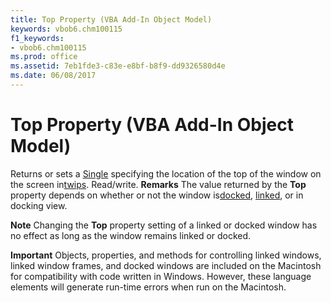 ```yaml
---
title: Top Property (VBA Add-In Object Model)
keywords: vbob6.chm100115
f1_keywords:
- vbob6.chm100115
ms.prod: office
ms.assetid: 7eb1fde3-c83e-e8bf-b8f9-dd9326580d4e
ms.date: 06/08/2017
---
```



# Top Property (VBA Add-In Object Model)



Returns or sets a [Single](vbe-glossary.md) specifying the location of the top of the window on the screen in[twips](vbe-glossary.md). Read/write.
 **Remarks**
The value returned by the **Top** property depends on whether or not the window is[docked](vbe-glossary.md), [linked](vbe-glossary.md), or in docking view.

 **Note**  Changing the **Top** property setting of a linked or docked window has no effect as long as the window remains linked or docked.



 **Important**  Objects, properties, and methods for controlling linked windows, linked window frames, and docked windows are included on the Macintosh for compatibility with code written in Windows. However, these language elements will generate run-time errors when run on the Macintosh.



